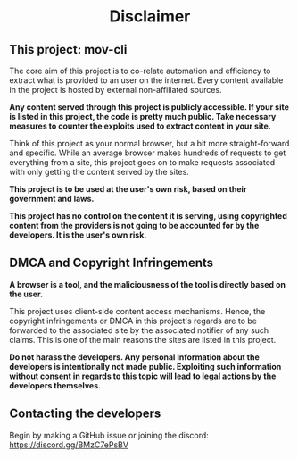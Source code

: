 <div align="center">

  # Disclaimer

</div>

## This project: mov-cli

The core aim of this project is to co-relate automation and efficiency to extract what is provided to an user on the internet. Every content available in the project is hosted by external non-affiliated sources. 

**Any content served through this project is publicly accessible. If your site is listed in this project, the code is pretty much public. Take necessary measures to counter the exploits used to extract content in your site.**

Think of this project as your normal browser, but a bit more straight-forward and specific. While an average browser makes hundreds of requests to get everything from a site, this project goes on to make requests associated with only getting the content served by the sites.

**This project is to be used at the user's own risk, based on their government and laws.**

**This project has no control on the content it is serving, using copyrighted content from the providers is not going to be accounted for by the developers. It is the user's own risk.**


## DMCA and Copyright Infringements

**A browser is a tool, and the maliciousness of the tool is directly based on the user.**

This project uses client-side content access mechanisms. Hence, the copyright infringements or DMCA in this project's regards are to be forwarded to the associated site by the associated notifier of any such claims. This is one of the main reasons the sites are listed in this project.

**Do not harass the developers. Any personal information about the developers is intentionally not made public. Exploiting such information without consent in regards to this topic will lead to legal actions by the developers themselves.**


## Contacting the developers

Begin by making a GitHub issue or joining the discord: https://discord.gg/BMzC7ePsBV
